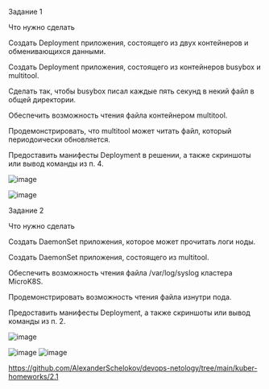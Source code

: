 Задание 1

Что нужно сделать

Создать Deployment приложения, состоящего из двух контейнеров и обменивающихся данными.

Создать Deployment приложения, состоящего из контейнеров busybox и multitool.

Сделать так, чтобы busybox писал каждые пять секунд в некий файл в общей директории.

Обеспечить возможность чтения файла контейнером multitool.

Продемонстрировать, что multitool может читать файл, который периодоически обновляется.

Предоставить манифесты Deployment в решении, а также скриншоты или вывод команды из п. 4.

![image](https://github.com/AlexanderSchelokov/devops-netology/assets/121572590/ddd7d84e-3dac-4e9b-96d7-87c4c87c5925)

![image](https://github.com/AlexanderSchelokov/devops-netology/assets/121572590/62e16bc9-e57d-447d-86a8-76540f10cbb7)


Задание 2

Что нужно сделать

Создать DaemonSet приложения, которое может прочитать логи ноды.

Создать DaemonSet приложения, состоящего из multitool.

Обеспечить возможность чтения файла /var/log/syslog кластера MicroK8S.

Продемонстрировать возможность чтения файла изнутри пода.

Предоставить манифесты Deployment, а также скриншоты или вывод команды из п. 2.

![image](https://github.com/AlexanderSchelokov/devops-netology/assets/121572590/0c4c8312-888b-488c-a948-3854f77f5beb)

![image](https://github.com/AlexanderSchelokov/devops-netology/assets/121572590/2f3e3ba5-d389-44bf-b681-72eb35df1b5d)
![image](https://github.com/AlexanderSchelokov/devops-netology/assets/121572590/e4eedadb-9ad6-47fa-915d-17d7acb7e1e1)

https://github.com/AlexanderSchelokov/devops-netology/tree/main/kuber-homeworks/2.1


